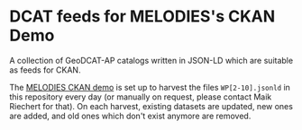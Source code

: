 # DCAT feeds for MELODIES's CKAN Demo

A collection of GeoDCAT-AP catalogs written in JSON-LD which are suitable as feeds for CKAN.

The [MELODIES CKAN demo](http://ckan-demo.melodiesproject.eu/) is set up to harvest the files `WP[2-10].jsonld` in this repository every day (or manually on request, please contact Maik Riechert for that). On each harvest, existing datasets are updated, new ones are added, and old ones which don't exist anymore are removed.

